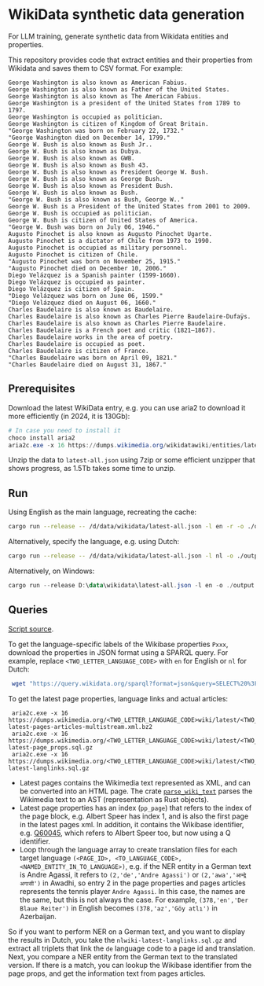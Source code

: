 # WikiData synthetic data generation

For LLM training, generate synthetic data from Wikidata entities and properties.

This repository provides code that extract entities and their properties from Wikidata and saves them to CSV format. For example:

```csv
George Washington is also known as American Fabius.
George Washington is also known as Father of the United States.
George Washington is also known as The American Fabius.
George Washington is a president of the United States from 1789 to 1797.
George Washington is occupied as politician.
George Washington is citizen of Kingdom of Great Britain.
"George Washington was born on February 22, 1732."
"George Washington died on December 14, 1799."
George W. Bush is also known as Bush Jr..
George W. Bush is also known as Dubya.
George W. Bush is also known as GWB.
George W. Bush is also known as Bush 43.
George W. Bush is also known as President George W. Bush.
George W. Bush is also known as George Bush.
George W. Bush is also known as President Bush.
George W. Bush is also known as Bush.
"George W. Bush is also known as Bush, George W.."
George W. Bush is a President of the United States from 2001 to 2009.
George W. Bush is occupied as politician.
George W. Bush is citizen of United States of America.
"George W. Bush was born on July 06, 1946."
Augusto Pinochet is also known as Augusto Pinochet Ugarte.
Augusto Pinochet is a dictator of Chile from 1973 to 1990.
Augusto Pinochet is occupied as military personnel.
Augusto Pinochet is citizen of Chile.
"Augusto Pinochet was born on November 25, 1915."
"Augusto Pinochet died on December 10, 2006."
Diego Velázquez is a Spanish painter (1599-1660).
Diego Velázquez is occupied as painter.
Diego Velázquez is citizen of Spain.
"Diego Velázquez was born on June 06, 1599."
"Diego Velázquez died on August 06, 1660."
Charles Baudelaire is also known as Baudelaire.
Charles Baudelaire is also known as Charles Pierre Baudelaire-Dufaÿs.
Charles Baudelaire is also known as Charles Pierre Baudelaire.
Charles Baudelaire is a French poet and critic (1821–1867).
Charles Baudelaire works in the area of poetry.
Charles Baudelaire is occupied as poet.
Charles Baudelaire is citizen of France.
"Charles Baudelaire was born on April 09, 1821."
"Charles Baudelaire died on August 31, 1867."
```

## Prerequisites

Download the latest WikiData entry, e.g. you can use aria2 to download it more efficiently (in 2024, it is 130Gb):

```ps1
# In case you need to install it
choco install aria2
aria2c.exe -x 16 https://dumps.wikimedia.org/wikidatawiki/entities/latest-all.json.gz
```

Unzip the data to `latest-all.json` using 7zip or some efficient unzipper that shows progress, as 1.5Tb takes some time to unzip.

## Run

Using English as the main language, recreating the cache:

```bash
cargo run --release -- /d/data/wikidata/latest-all.json -l en -r -o ./output
```

Alternatively, specify the language, e.g. using Dutch:

```bash
cargo run --release -- /d/data/wikidata/latest-all.json -l nl -o ./output
```

Alternatively, on Windows:

```ps1
cargo run --release D:\data\wikidata\latest-all.json -l en -o ./output
```

## Queries

[Script source](https://github.com/kermitt2/grisp/blob/master/scripts/wikipedia-resources.sh).

To get the language-specific labels of the Wikibase properties `Pxxx`, download the properties in JSON format using a SPARQL query. For example, replace `<TWO_LETTER_LANGUAGE_CODE>` with `en` for English or `nl` for Dutch:

```bash
 wget "https://query.wikidata.org/sparql?format=json&query=SELECT%20%3Fproperty%20%3FpropertyLabel%20WHERE%20%7B%0A%20%20%20%20%3Fproperty%20a%20wikibase%3AProperty%20.%0A%20%20%20%20SERVICE%20wikibase%3Alabel%20%7B%0A%20%20%20%20%20%20bd%3AserviceParam%20wikibase%3Alanguage%20%22<TWO_LETTER_LANGUAGE_CODE>%22%20.%0A%20%20%20%7D%0A%20%7D%0A%0A" -O wikidata-<TWO_LETTER_LANGUAGE_CODE>-properties.json
 ```

To get the latest page properties, language links and actual articles:

```PS1
 aria2c.exe -x 16 https://dumps.wikimedia.org/<TWO_LETTER_LANGUAGE_CODE>wiki/latest/<TWO_LETTER_LANGUAGE_CODE>wiki-latest-pages-articles-multistream.xml.bz2
 aria2c.exe -x 16 https://dumps.wikimedia.org/<TWO_LETTER_LANGUAGE_CODE>wiki/latest/<TWO_LETTER_LANGUAGE_CODE>wiki-latest-page_props.sql.gz
 aria2c.exe -x 16 https://dumps.wikimedia.org/<TWO_LETTER_LANGUAGE_CODE>wiki/latest/<TWO_LETTER_LANGUAGE_CODE>wiki-latest-langlinks.sql.gz
 ```

- Latest pages contains the Wikimedia text represented as XML, and can be converted into an HTML page. The crate [`parse_wiki_text`](https://crates.io/crates/parse_wiki_text) parses the Wikimedia text to an AST (representation as Rust objects).
- Latest page properties has an index (`pp_page`) that refers to the index of the page block, e.g. Albert Speer has index 1, and is also the first page in the latest pages xml. In addition, it contains the Wikibase identifier, e.g. [Q60045](https://www.wikidata.org/wiki/Q60045), which refers to Albert Speer too, but now using a Q identifier.
- Loop through the language array to create translation files for each target language `(<PAGE_ID>, <TO_LANGUAGE_CODE>, <NAMED_ENTITY_IN_TO_LANGUAGE>)`, e.g. if the NER entity in a German text is Andre Agassi, it refers to `(2,'de','Andre Agassi')` or `(2,'awa','आन्द्रे अगासी')` in Awadhi, so entry 2 in the page properties and pages articles represents the tennis player `Andre Agassi`. In this case, the names are the same, but this is not always the case. For example, `(378,'en','Der Blaue Reiter')` in English becomes `(378,'az','Göy atlı')` in Azerbaijan.

So if you want to perform NER on a German text, and you want to display the results in Dutch, you take the `nlwiki-latest-langlinks.sql.gz` and extract all triplets that link the `de` language code to a page id and translation. Next, you compare a NER entity from the German text to the translated version. If there is a match, you can lookup the Wikibase identifier from the page props, and get the information text from pages articles.